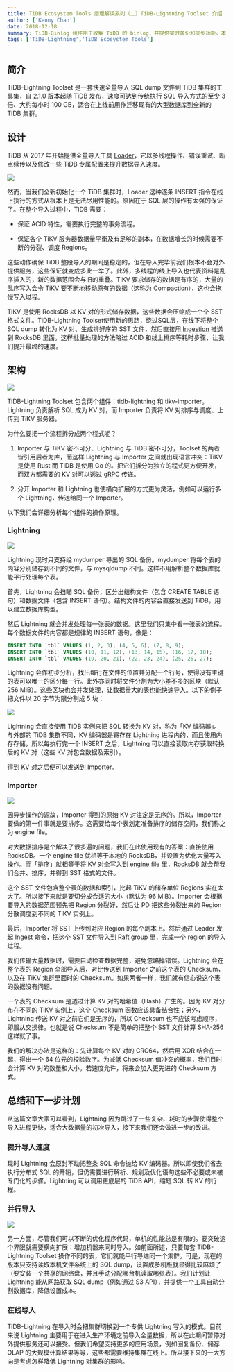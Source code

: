 ```yaml
---
title: TiDB Ecosystem Tools 原理解读系列（二）TiDB-Lightning Toolset 介绍
author: ['Kenny Chan']
date: 2018-12-18
summary: TiDB-Binlog 组件用于收集 TiDB 的 binlog，并提供实时备份和同步功能。本文主要介绍了 TiDB-Binlog 的架构演进之路和实现原理。
tags: ['TiDB-Lightning','TiDB Ecosystem Tools']
---
```




## 简介

TiDB-Lightning Toolset 是一套快速全量导入 SQL dump 文件到 TiDB 集群的工具集，自 2.1.0 版本起随 TiDB 发布，速度可达到传统执行 SQL 导入方式的至少 3 倍、大约每小时 100 GB，适合在上线前用作迁移现有的大型数据库到全新的 TiDB 集群。

## 设计

TiDB 从 2017 年开始提供全量导入工具 [Loader](https://pingcap.com/docs-cn/tools/loader/)，它以多线程操作、错误重试、断点续传以及修改一些 TiDB 专属配置来提升数据导入速度。

![](https://upload-images.jianshu.io/upload_images/542677-c1fdebf86d84f6d0.png?imageMogr2/auto-orient/strip%7CimageView2/2/w/1240)


然而，当我们全新初始化一个 TiDB 集群时，Loader 这种逐条 INSERT 指令在线上执行的方式从根本上是无法尽用性能的。原因在于 SQL 层的操作有太强的保证了。在整个导入过程中，TiDB 需要：

* 保证 ACID 特性，需要执行完整的事务流程。

* 保证各个 TiKV 服务器数据量平衡及有足够的副本，在数据增长的时候需要不断的分裂、调度 Regions。

这些动作确保 TiDB 整段导入的期间是稳定的，但在导入完毕前我们根本不会对外提供服务，这些保证就变成多此一举了。此外，多线程的线上导入也代表资料是乱序插入的，新的数据范围会与旧的重叠。TiKV 要求储存的数据是有序的，大量的乱序写入会令 TiKV 要不断地移动原有的数据（这称为 Compaction），这也会拖慢写入过程。

TiKV 是使用 RocksDB 以 KV 对的形式储存数据，这些数据会压缩成一个个 SST 格式文件。TiDB-Lightning Toolset使用新的思路，绕过SQL层，在线下将整个 SQL dump 转化为 KV 对、生成排好序的 SST 文件，然后直接用 [Ingestion](https://github.com/facebook/rocksdb/wiki/Creating-and-Ingesting-SST-files) 推送到 RocksDB 里面。这样批量处理的方法略过 ACID 和线上排序等耗时步骤，让我们提升最终的速度。

## 架构

![](https://upload-images.jianshu.io/upload_images/542677-7c7624ca5c88609d.png?imageMogr2/auto-orient/strip%7CimageView2/2/w/1240)

TiDB-Lightning Toolset 包含两个组件：tidb-lightning 和 tikv-importer。Lightning 负责解析 SQL 成为 KV 对，而 Importer 负责将 KV 对排序与调度、上传到 TiKV 服务器。

为什么要把一个流程拆分成两个程式呢？

1. Importer 与 TiKV 密不可分、Lightning 与 TiDB 密不可分，Toolset 的两者皆引用后者为库，而这样 Lightning 与 Importer 之间就出现语言冲突：TiKV 是使用 Rust 而 TiDB 是使用 Go 的。把它们拆分为独立的程式更方便开发，而双方都需要的 KV 对可以透过 gRPC 传递。

2. 分开 Importer 和 Lightning 也使横向扩展的方式更为灵活，例如可以运行多个 Lightning，传送给同一个 Importer。

以下我们会详细分析每个组件的操作原理。

### Lightning

![](https://upload-images.jianshu.io/upload_images/542677-58fe4bed7f0e18a4.png?imageMogr2/auto-orient/strip%7CimageView2/2/w/1240)

Lightning 现时只支持经 mydumper 导出的 SQL 备份。mydumper 将每个表的内容分别储存到不同的文件，与 mysqldump 不同。这样不用解析整个数据库就能平行处理每个表。

首先，Lightning 会扫瞄 SQL 备份，区分出结构文件（包含 CREATE TABLE 语句）和数据文件（包含 INSERT 语句）。结构文件的内容会直接发送到 TiDB，用以建立数据库构型。

然后 Lightning 就会并发处理每一张表的数据。这里我们只集中看一张表的流程。每个数据文件的内容都是规律的 INSERT 语句，像是：

```sql
INSERT INTO `tbl` VALUES (1, 2, 3), (4, 5, 6), (7, 8, 9);  
INSERT INTO `tbl` VALUES (10, 11, 12), (13, 14, 15), (16, 17, 18);
INSERT INTO `tbl` VALUES (19, 20, 21), (22, 23, 24), (25, 26, 27);
```

Lightning 会作初步分析，找出每行在文件的位置并分配一个行号，使得没有主键的表可以唯一的区分每一行。此外亦同时将文件分割为大小差不多的区块（默认 256 MiB）。这些区块也会并发处理，让数据量大的表也能快速导入。以下的例子把文件以 20 字节为限分割成 5 块：

![](https://upload-images.jianshu.io/upload_images/542677-992d80a95381b315.png?imageMogr2/auto-orient/strip%7CimageView2/2/w/1240)

Lightning 会直接使用 TiDB 实例来把 SQL 转换为 KV 对，称为「KV 编码器」。与外部的 TiDB 集群不同，KV 编码器是寄存在 Lightning 进程内的，而且使用内存存储，所以每执行完一个 INSERT 之后，Lightning 可以直接读取内存获取转换后的 KV 对（这些 KV 对包含数据及索引）。

得到 KV 对之后便可以发送到 Importer。

### Importer

![](https://upload-images.jianshu.io/upload_images/542677-936ae304fa74eb81.png?imageMogr2/auto-orient/strip%7CimageView2/2/w/1240)

因异步操作的源故，Importer 得到的原始 KV 对注定是无序的。所以，Importer 要做的第一件事就是要排序。这需要给每个表划定准备排序的储存空间，我们称之为 engine file。

对大数据排序是个解决了很多遍的问题，我们在此使用现有的答案：直接使用 RocksDB。一个 engine file 就相等于本地的 RocksDB，并设置为优化大量写入操作。而「排序」就相等于将 KV 对全写入到 engine file 里，RocksDB 就会帮我们合并、排序，并得到 SST 格式的文件。

这个 SST 文件包含整个表的数据和索引，比起 TiKV 的储存单位 Regions 实在太大了。所以接下来就是要切分成合适的大小（默认为 96 MiB）。Importer 会根据要导入的数据范围预先把 Region 分裂好，然后让 PD 把这些分裂出来的 Region 分散调度到不同的 TiKV 实例上。

最后，Importer 将 SST 上传到对应 Region 的每个副本上。然后通过 Leader 发起 Ingest 命令，把这个 SST 文件导入到 Raft group 里，完成一个 region 的导入过程。

我们传输大量数据时，需要自动检查数据完整，避免忽略掉错误。Lightning 会在整个表的 Region 全部导入后，对比传送到 Importer 之前这个表的 Checksum，以及在 TiKV 集群里面时的 Checksum。如果两者一样，我们就有信心说这个表的数据没有问题。

一个表的 Checksum 是透过计算 KV 对的哈希值（Hash）产生的。因为 KV 对分布在不同的 TiKV 实例上，这个 Checksum 函数应该具备结合性；另外，Lightning 传送 KV 对之前它们是无序的，所以 Checksum 也不应该考虑顺序，即服从交换律。也就是说 Checksum 不是简单的把整个 SST 文件计算 SHA-256 这样就了事。

我们的解决办法是这样的：先计算每个 KV 对的 CRC64，然后用 XOR 结合在一起，得出一个 64 位元的校验数字。为减低 Checksum 值冲突的概率，我们目时会计算 KV 对的数量和大小。若速度允许，将来会加入更先进的 Checksum 方式。

## 总结和下一步计划

从这篇文章大家可以看到，Lightning 因为跳过了一些复杂、耗时的步骤使得整个导入进程更快，适合大数据量的初次导入，接下来我们还会做进一步的改进。

### 提升导入速度

现时 Lightning 会原封不动把整条 SQL 命令抛给 KV 编码器。所以即使我们省去执行分布式 SQL 的开销，但仍需要进行解析、规划及优化语句这些不必要或未被专门化的步骤。Lightning 可以调用更底层的 TiDB API，缩短 SQL 转 KV 的行程。

### 并行导入

![](https://upload-images.jianshu.io/upload_images/542677-c3bc8dd8be35b211.png?imageMogr2/auto-orient/strip%7CimageView2/2/w/1240)

另一方面，尽管我们可以不断的优化程序代码，单机的性能总是有限的。要突破这个界限就需要横向扩展：增加机器来同时导入。如前面所述，只要每套 TiDB-Lightning Toolset 操作不同的表，它们就能平行导进同一个集群。可是，现在的版本只支持读取本机文件系统上的 SQL dump，设置成多机版就显得比较麻烦了（要安装一个共享的网络盘，并且手动分配哪台机读取哪张表）。我们计划让 Lightning 能从网路获取 SQL dump（例如通过 S3 API），并提供一个工具自动分割数据库，降低设置成本。

### 在线导入

TiDB-Lightning 在导入时会把集群切换到一个专供 Lightning 写入的模式。目前来说 Lightning 主要用于在进入生产环境之前导入全量数据，所以在此期间暂停对外提供服务还可以接受。但我们希望支持更多的应用场景，例如回复备份、储存 OLAP 的大规模计算结果等等，这些都需要维持集群在线上。所以接下来的一大方向是考虑怎样降低 Lightning 对集群的影响。
